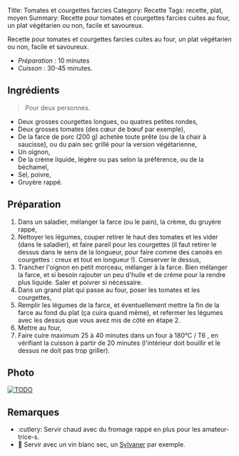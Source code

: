 Title: Tomates et courgettes farcies
Category: Recette
Tags: recette, plat, moyen
Summary: Recette pour tomates et courgettes farcies cuites au four, un plat végétarien ou non, facile et savoureux.

Recette pour tomates et courgettes farcies cuites au four, un plat végétarien ou non, facile et savoureux.

- *Préparation* : 10 minutes
- *Cuisson* : 30-45 minutes.

## Ingrédients
> Pour deux personnes.

- Deux grosses courgettes longues, ou quatres petites rondes,
- Deux grosses tomates (des cœur de bœuf par exemple),
- De la farce de porc (200 g) achetée toute prête (ou de la chair à saucisse), ou du pain sec grillé pour la version végétarienne,
- Un oignon,
- De la crème liquide, légère ou pas selon la préférence, ou de la béchamel,
- Sel, poivre,
- Gruyère rappé.

## Préparation
1. Dans un saladier, mélanger la farce (ou le pain), la crème, du gruyère rappé,
2. Nettoyer les légumes, couper retirer le haut des tomates et les vider (dans le saladier), et faire pareil pour les courgettes (il faut retirer le dessus dans le sens de la longueur, pour faire comme des canoës en courgettes : creux et tout en longueur !). Conserver le dessus,
3. Trancher l'oignon en petit morceau, mélanger à la farce. Bien mélanger la farce, et si besoin rajouter un peu d'huile et de crème pour la rendre plus liquide. Saler et poivrer si nécessaire.
4. Dans un grand plat qui passe au four, poser les tomates et les courgettes,
5. Remplir les légumes de la farce, et éventuellement mettre la fin de la farce au fond du plat (ça cuira quand même), et refermer les légumes avec les dessus que vous avez mis de côté en étape 2.
6. Mettre au four,
7. Faire cuire maximum 25 à 40 minutes dans un four à 180°C / T6 <i class="fa fa-thermometer-full" aria-hidden="true"></i>, en vérifiant la cuisson à partir de 20 minutes (l'intérieur doit bouillir et le dessus ne doit pas trop griller).

## Photo
[![TODO]({static}images/blank.png)](#)

## Remarques
- :cutlery: Servir chaud avec du fromage rappé en plus pour les amateur-trice-s.
- :wine_glass: Servir avec un vin blanc sec, un [Sylvaner](https://fr.wikipedia.org/wiki/Sylvaner_d'Alsace) par exemple.
